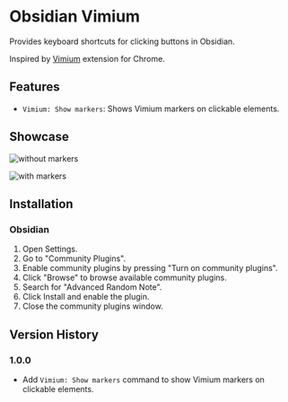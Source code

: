 # Obsidian Vimium

Provides keyboard shortcuts for clicking buttons in Obsidian.

Inspired by [Vimium](https://chromewebstore.google.com/detail/vimium/dbepggeogbaibhgnhhndojpepiihcmeb?hl=en) extension for Chrome.

## Features

- `Vimium: Show markers`: Shows Vimium markers on clickable elements.

## Showcase

![without markers](https://raw.githubusercontent.com/karstenpedersen/obsidian-vimium/master/screenshots/screenshot-before.png)

![with markers](https://raw.githubusercontent.com/karstenpedersen/obsidian-vimium/master/screenshots/screenshot-after.png)

## Installation

### Obsidian

1.  Open Settings.
2.  Go to "Community Plugins".
3.  Enable community plugins by pressing "Turn on community plugins".
4.  Click "Browse" to browse available community plugins.
5.  Search for "Advanced Random Note".
6.  Click Install and enable the plugin.
7.  Close the community plugins window.

## Version History

### 1.0.0

- Add `Vimium: Show markers` command to show Vimium markers on clickable elements.
